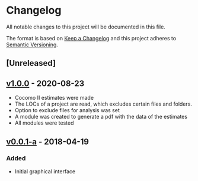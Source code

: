 # Changelog
All notable changes to this project will be documented in this file.

The format is based on [Keep a Changelog](http://keepachangelog.com/en/1.0.0/)
and this project adheres to [Semantic Versioning](http://semver.org/spec/v2.0.0.html).

## [Unreleased]

## [v1.0.0](https://github.com/Jhonny-Morocho/COCOMO-2-/tree/v1.0.0) - 2020-08-23
- Cocomo II estimates were made
- The LOCs of a project are read, which excludes certain files and folders.
- Option to exclude files for analysis was set
- A module was created to generate a pdf with the data of the estimates
- All modules were tested

## [v0.0.1-a]() - 2018-04-19
### Added
- Initial graphical interface